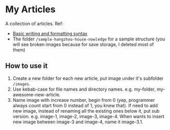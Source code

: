 # My Articles

A collection of articles. Ref:

- [Basic writing and formatting syntax](https://help.github.com/articles/basic-writing-and-formatting-syntax/)
- The folder `/sample-hangzhou-house-nowledge` for a sample structure (you will see broken images because for save storage, I deleted most of them)

## How to use it

1. Create a new folder for each new article, put image under it's subfolder `/images`.
2. Use kebab-case for file names and directory names. e.g. my-folder, my-awesome-new-article.
3. Name image with increase number, begin from 0 (yep, programmer always count start from 0 instead of 1, you knew that). If need to add new image, instead of renaming all the existing ones below it, put sub version. e.g. image-1, image-2, image-3, image-4. When wants to insert new image between image-3 and image-4, name it image-3.1.
